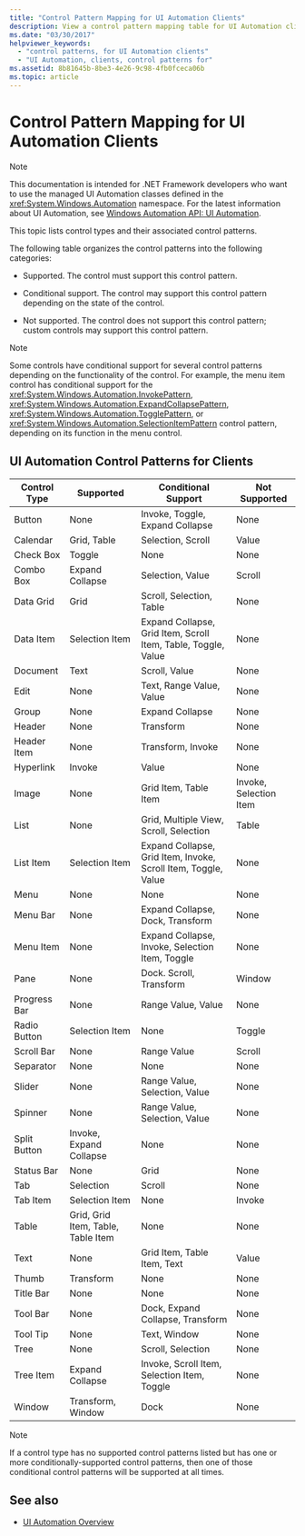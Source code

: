 ```yaml
---
title: "Control Pattern Mapping for UI Automation Clients"
description: View a control pattern mapping table for UI Automation clients. Actions for certain control types may be supported, conditionally supported, or not supported.
ms.date: "03/30/2017"
helpviewer_keywords:
  - "control patterns, for UI Automation clients"
  - "UI Automation, clients, control patterns for"
ms.assetid: 8b81645b-8be3-4e26-9c98-4fb0fceca06b
ms.topic: article
---
```

# Control Pattern Mapping for UI Automation Clients

> [!NOTE]
> This documentation is intended for .NET Framework developers who want to use the managed UI Automation classes defined in the <xref:System.Windows.Automation> namespace. For the latest information about UI Automation, see [Windows Automation API: UI Automation](/windows/win32/winauto/entry-uiauto-win32).

 This topic lists control types and their associated control patterns.

 The following table organizes the control patterns into the following categories:

- Supported. The control must support this control pattern.

- Conditional support. The control may support this control pattern depending on the state of the control.

- Not supported. The control does not support this control pattern; custom controls may support this control pattern.

> [!NOTE]
> Some controls have conditional support for several control patterns depending on the functionality of the control. For example, the menu item control has conditional support for the <xref:System.Windows.Automation.InvokePattern>, <xref:System.Windows.Automation.ExpandCollapsePattern>, <xref:System.Windows.Automation.TogglePattern>, or <xref:System.Windows.Automation.SelectionItemPattern> control pattern, depending on its function in the menu control.

<a name="control_mapping_clients"></a>

## UI Automation Control Patterns for Clients

|Control Type|Supported|Conditional Support|Not Supported|
|------------------|---------------|-------------------------|-------------------|
|Button|None|Invoke, Toggle, Expand Collapse|None|
|Calendar|Grid, Table|Selection, Scroll|Value|
|Check Box|Toggle|None|None|
|Combo Box|Expand Collapse|Selection, Value|Scroll|
|Data Grid|Grid|Scroll, Selection, Table|None|
|Data Item|Selection Item|Expand Collapse, Grid Item, Scroll Item, Table, Toggle, Value|None|
|Document|Text|Scroll, Value|None|
|Edit|None|Text, Range Value, Value|None|
|Group|None|Expand Collapse|None|
|Header|None|Transform|None|
|Header Item|None|Transform, Invoke|None|
|Hyperlink|Invoke|Value|None|
|Image|None|Grid Item, Table Item|Invoke, Selection Item|
|List|None|Grid, Multiple View, Scroll, Selection|Table|
|List Item|Selection Item|Expand Collapse, Grid Item, Invoke, Scroll Item, Toggle, Value|None|
|Menu|None|None|None|
|Menu Bar|None|Expand Collapse, Dock, Transform|None|
|Menu Item|None|Expand Collapse, Invoke, Selection Item, Toggle|None|
|Pane|None|Dock. Scroll, Transform|Window|
|Progress Bar|None|Range Value, Value|None|
|Radio Button|Selection Item|None|Toggle|
|Scroll Bar|None|Range Value|Scroll|
|Separator|None|None|None|
|Slider|None|Range Value, Selection, Value|None|
|Spinner|None|Range Value, Selection, Value|None|
|Split Button|Invoke, Expand Collapse|None|None|
|Status Bar|None|Grid|None|
|Tab|Selection|Scroll|None|
|Tab Item|Selection Item|None|Invoke|
|Table|Grid, Grid Item, Table, Table Item|None|None|
|Text|None|Grid Item, Table Item, Text|Value|
|Thumb|Transform|None|None|
|Title Bar|None|None|None|
|Tool Bar|None|Dock, Expand Collapse, Transform|None|
|Tool Tip|None|Text, Window|None|
|Tree|None|Scroll, Selection|None|
|Tree Item|Expand Collapse|Invoke, Scroll Item, Selection Item, Toggle|None|
|Window|Transform, Window|Dock|None|

> [!NOTE]
> If a control type has no supported control patterns listed but has one or more conditionally-supported control patterns, then one of those conditional control patterns will be supported at all times.

## See also

- [UI Automation Overview](ui-automation-overview.md)
